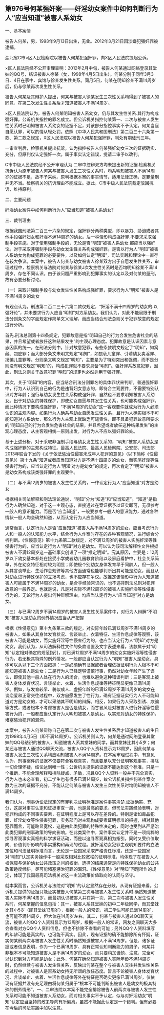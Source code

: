 ## 第976号何某强奸案——奸淫幼女案件中如何判断行为人“应当知道”被害人系幼女

一、基本案情

被告人何某，男，1993年9月13日出生，无业。2012年3月21日因涉嫌犯强奸罪被逮捕。

湖北省C市×区人民检察院以被告人何某犯强奸罪，向X区人民法院提起公诉。

×区人民法院经不公开审理查明：2012年2月中旬，被告人何某通过网络登录其堂妹的QQ号，结识被害人徐某（女，1998年4月5日出生）。何某分别于同年3月3日、4日在家中、宾馆与徐某发生性关系。同月5日，何某在明知徐某不满14周岁后，仍与徐某再次发生性关系。

被告人何某及其辩护人提出，何某与被害人徐某发生三次性关系均得到了被害人的同意，在第二次发生性关系后才知道被害人不满14周岁。

×区人民法院认为，被告人何某明知被害人系幼女，仍与其发生性关系.其行为构成强奸罪。公诉机关指控的罪名成立。但公诉机关指控何某第一、二次与被害人发生性关系时已明知被害人系幼女的证据不足，对该部分指控事实不予认定。何某当庭自愿认罪，可以酌情从轻处罚。依照《中华人民共和国刑法》第二百三十六条第一款、第二款之规定，X区人民法院以被告人何某犯强奸罪，判处有期徒刑三年。

一审宣判后，检察机关提出抗诉，认为指控被告人何某强奸幼女三次的证据确实、充分，但原判仅认定强奸一次。属于事实认定错误，提请二审予以改判。

C市中级人民法院经不公开审理认为.二审中控辩双方均未提出新的证据.检察机关抗诉认为原审被告人何某与被害人发生三次性关系时，均系明知被害人不满14周岁的证据不足，故不予采纳。原判根据本案的事实情节，适用法律正确，定罪量刑并无不当。检察机关的抗诉理由不能成立。据此，C市中级人民法院裁定驳回抗诉，维持原判。

二、主要问题

奸淫幼女案件中如何判断行为人“应当知道”被害人系幼女?

三、裁判理由

根据我国刑法第二百三十六条的规定，强奸罪分两种类型，即以暴力、胁迫或者其他手段强奸妇女和奸淫不满14周岁的幼女。后一种情形构成强奸罪.不要求采取强制手段实施。对于使用强制手段的，无论是否“明知”被害人系幼女.都应当以强奸论。对于采取非强制手段与幼女发生性关系构成强奸罪。是否以行为人“明知”被害人系幼女为构成犯罪的必要要件，以及如何认定“明知”，司法实践和理论中一直存在较大争议。本案中，被告人何某与幼女被害人徐某双方出于自愿发生性关系，审理过程中，检察机关与法院对何某与徐某J次发生性关系时是否均明知徐某不满14周岁，存在不同认识。由于该问题严重影响到犯罪事实的认定以及对何某的量刑，故有必要分析讨论。

（一）采取非强制手段与幼女发生性关系构成强奸罪，要求行为人“明知”被害人是不满14周岁的幼女

有观点认为。刑法第二百二三十六第二款仅规定，“奸淫不满十四周岁的幼女的.以强奸论”，并未要求行为人应当“明知”对方系幼女。我们认为，对此不能局限于刑法分则条文的字面规定作简单文义理解，而应当结合刑法总则关于犯罪故意的规定进行分析。

首先.刑法总则第十四条规定，犯罪故意是指“明知自己的行为会发生危害社会的结果，并且希望或者放任这种结果发生”的主观心理态度。犯罪故意是认识因素与意志因素的统一。在刑法分则中，针对故意犯罪，有些条款明文规定了“明知”，如窝藏、包庇罪；而大部分条文未明文规定“明知”，如猥亵儿童罪、引诱幼女卖淫罪、拐骗儿童罪等。分则条文明文规定“明知”，主要是为了特别突出和强调，而不是分则没有明文规定“明知”的，构成犯罪就不要求具备“明知”。强奸罪系故意犯罪，因此，刑法总则关于故意犯罪“明知”的规定也必然适用于强奸罪。

其次，关于“明知”的内容，应当结合刑法分则罪名的具体罪状来判断。普通强奸罪中，行为人认识到自己的行为是违背妇女意志的，即符合主观要件，不需要特别认识对方年龄；强行与幼女发生性关系构成强奸罪，自然也不要求明知被害人系幼女。出于对幼女的特殊保护，即使幼女自愿与其发生性关系，也可能构成强奸罪，而此种情况下要构成强奸罪，“不满14周岁的幼女”这一客观要件就成为行为人必须认识的主观内容。如果行为人确系与幼女自愿发生性关系，且行为人确实根本不可能知道对方系幼女，那么行为人主观上就缺乏可谴责性，即不具备犯罪故意所要求的“明知自己的行为会发生危害社会的结果，并且希望或者放任这种结果发生”的主观心理态度，从主客观相统一原则出发，对行为人不应以强奸罪论处。

基于上述分析，对于采取非强制手段与幼女发生性关系的，“明知”被害人系幼女是构成强奸罪的主观构成特征。最高人民法院、最高人民检察院、公安部、司法部2013年联合下发的《关于依法惩治性侵害未成年人犯罪的意见》（以下简称《性侵意见》）第十九条“知道或者应当知道对方是不满十四周岁的幼女，而实施奸淫等性侵害行为的，应当认定行为人‘明知’对方是幼女”的规定，再次肯定了“明知”被害人是幼女系构成该类强奸罪的主观要件。

（二）与不满12周岁的被害人发生性关系的，一律认定行为人“应当知道”对方是幼女

根据相关司法解释和刑法理论通说，“明知”分为“知道”和“应当知道”。“知道”是指行为人确然知道，对于这一主观心态，直接通过在案证据予以证实即可，无须参考一般人的意识能力。而是否“应当知道”，一般要参考一般人的意识能力，通过各种情状一般人均会确然知道，从而认定行为人应当知道。

通常而言，认定行为人是否“应当知道”被害人系不满14周岁的幼女，应当考虑行为人和一般人的认知能力水平，结合行为人作案时存在的各种客观情况，进行综合分析判断。《性侵意见》第十九条第二款规定，对不满12周岁的被害人实施奸淫等性侵害行为的，应当认定行为人“明知”对方是幼女。可以认为该司法解释性文件根据被害人不满12周岁这一基础事实创设了一项“推定明知”。究其原因，主要是：12周岁以下幼女基本都处在接受小学或者幼儿园教育阶段以及家庭看护中，社会关系简单，外在幼女特征相对较为明显；即使极个别幼女身体发育早于同龄人，但一般人从其言谈举止、生活作息规律等其他方面通常也能够判断出其可能是幼女，而且从对幼女进行特殊保护的立场考虑，也不应存在争议。故推定该情形中行为人知道被害人可能属于不满14周岁的幼女，是合乎经验常识的，也不违背刑法总则对犯罪故意的一般界定。也就是说，凡是对实际不满12周岁的被害人实施奸淫等性侵害行为的，无论行为人提出何种辩解理由，均应当认定行为人“应当知道”对方是幼女。

（三）与已满12周岁不满14周岁的被害人发生性关系案件中，对行为人辩解“不明知”被害人是幼女的例外情况应当从严把握

根据《性侵意见》第十九条第三款的规定，对实际年龄已满12周岁不满14周岁的被害人，如果从其身体发育状况、言谈举止、衣着特征、生活作息规律等观察，该被害人可能是幼女，而实施奸淫等性侵害行为的，也应当认定行为人“明知”对方是幼女。我们认为，从司法解释性文件的条款设置及文字表述来看，该款属于对“明知”认定相对确定的规范指引，对已满12周岁不满14周岁的幼女实施奸淫等性侵害行为，若无极其特殊的例外情况，一般都应当认定行为人“明知”被害人是幼女，具体可以从以下三个方面把握：一是必须确有证据或者合理依据证明行为人根本不可能知道被害人是幼女；二是行为人已经足够谨慎行事，仍然对幼女年龄产生了误认，即使其他一般人处在行为人的场合，也难以避免这种错误判断；三是客观上被害人身体发育状况、言谈举止、衣着、生活作息规律等特征明显更像已满14周岁。例如，与发育较早、貌似成人、虚报年龄的已满12周岁不满14周岁的幼女在谈恋爱和正常交往过程中，双方自愿发生了性行为，确有证据证实行为人不可能知道对方是幼女的，才可以采纳其不明知的辩解。相反，如果行为人采取引诱、欺骗等方式，或者根本不考虑被害人是否是幼女，而甘冒风险对被害人进行奸淫等性侵害行为的，一般都应当认定行为人明知被害人是幼女。以实现对幼女的特殊保护，堵塞惩治犯罪的漏洞。

本案中，被告人何某辩称自己在第二次与被害人发生性关系后才知道被害人的生日为1998年4月5日（即不满14周岁）。公诉机关则认为，何某是通过网络登录其堂妹的QQ号结识的被害人，知道被害人系其堂妹的同学，而其堂妹比其小5岁；何某还与被害人通过QQ聊天交流，被害人QQ个人资料显示为13周岁，因此何某与被害人发生三次性关系均应明知被害人不满14周岁。在本案审理过程中，有意见认为，刑事案件的证据不仅要符合客观真实，而且要足以充分证明客观事实，排除一切合理怀疑，结论达到唯一性；公诉机关提供的证据不能达到这个标准，只是一个推断，不能合理解释和排除疑点、矛盾，况且QQ个人资料一般并不完全真实，行为人也未必查看，初二学生也有很多已满14周岁，故公诉机关指控何某作案次数为三次的证据不充分，不能认定何某与被害人发生三次性关系时均明知被害人不满14周岁。

我们认为，刑事诉讼法规定的有罪判决证明标准是案件事实清楚.证据确实、充分，这是对事实认定和证据审查一般，也是最高的要求。但司法实践经验表明，对犯罪构成的不同事实要素，在证明程度上是可以存在差异的。特别是诸如毒品犯罪、奸淫幼女等性侵害犯罪，实务部门对主观构成要素证明标准的把握，相对其他犯罪而言，可能略显宽松，这是由此类犯罪的特殊性决定的，同时也受到从严惩治此类犯罪的刑事政策的导向影响。在此类案件中，案件事实认定并不是一项纯粹的探寻客观事实真相的科学求证活动，而是以追寻客观真相为指引，同时又受价值取向、价值判断影响的事实重构和再现的过程。就奸淫幼女犯罪主观明知要件的立法定位和司法证明标准而言，无论是一些国家采取严格责任标准，还是一些国家对“明知”认定实务操作中一般采取相对比较宽松的证明标准，均体现了在被告人人权保障与保护幼女公共政策之间的权衡，选择的结果通常是向特殊保护幼女的公共政策适度倾斜，尽可能堵塞惩治犯罪的漏洞。《性侵意见》对“明知”问题所作的规定，体现了我国最高司法机关对这一主流政策价值取向的认同与坚守。

就本案而言，公诉机关与法院对“明知”的认定显然存在分歧。从现有证据来看，公诉机关提供的证据只能证实被告人何某第三次与被害人发生性关系时.确然知道被害人实际不满14周岁。而最初认识被害人并在第一次、第二次与被害人发生性关系时，何某掌握的信息包括：其一，被害人系其堂妹的初中二年级同学，而其堂妹比其小5岁（即其堂妹13周岁），根据一般人的常识，初二学生可能已满14周岁，也可能不满14周岁，但大体在14周岁左右。其二，何某与被害人通过QQ聊天交流，被害人的QQ个人资料显示为13周岁，根据一般人的常识，网友之间聊天大多会查看对方QQ个人资料信息，但也不排除不查看的可能；另外QQ个人资料填写的年龄可能是真实的，也可能不真实。因此，现有证据的确不能排除所有怀疑，证实何某前两次与被害人发生性关系时确然知道被害人不满14周岁。但是，诸多证据或者信息表明，作为一个已满18周岁、具有正常认知判断能力的男子，何某并非根本不可能知道被害人是不满14周岁的幼女，而只要稍加谨慎、注意，完全可以认识到对方可能是幼女；此外，何某在确然知道被害人实际年龄不满14周岁时，仍然继续与被害人发生性关系，反映出何某在整个与被害人交往并发生性关系的过程中，对被害人是否系幼女持无所谓的放任态度。暂且不论被害人身体发育状况、言谈举止、衣着、生活作息规律等外在特征是否确实更像已满14周岁，仅依现有证据并没有充足理由将何某归属于“根本不可能判断出被害人是幼女的极其特殊的例外情形”。一、二审法院以本案不能完全排除被告人前两次与被害人发生性关系时可能不知道被害人系幼女，而对相关事实不予认定，似与对奸淫幼女“明知”认定应当坚持的政策导向有所偏离。虽然不能据此认定是一个错判。但有必要在今后的司法实践中加以注意。